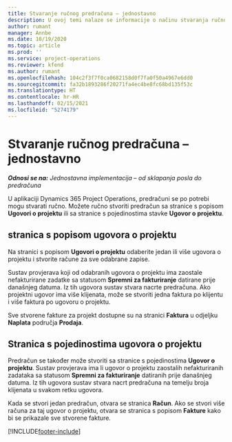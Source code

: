 ```yaml
---
title: Stvaranje ručnog predračuna – jednostavno
description: U ovoj temi nalaze se informacije o načinu stvaranja ručnog predračuna u aplikaciji Project Operations.
author: rumant
manager: Annbe
ms.date: 10/19/2020
ms.topic: article
ms.prod: ''
ms.service: project-operations
ms.reviewer: kfend
ms.author: rumant
ms.openlocfilehash: 104c2f3f7f0ca0682158d0f7fa0f50a4967e6dd0
ms.sourcegitcommit: fa32b1893286f20271fa4ec4be8fc68bd135f53c
ms.translationtype: HT
ms.contentlocale: hr-HR
ms.lasthandoff: 02/15/2021
ms.locfileid: "5274179"
---
```

# <a name="create-a-manual-proforma-invoice---lite"></a>Stvaranje ručnog predračuna – jednostavno

_**Odnosi se na:** Jednostavna implementacija – od sklapanja posla do predračuna_

U aplikaciji Dynamics 365 Project Operations, predračuni se po potrebi mogu stvarati ručno. Možete ručno stvoriti predračun sa stranice s popisom **Ugovori o projektu** ili sa stranice s pojedinostima stavke **Ugovor o projektu**.

##  <a name="project-contracts-list-page"></a>stranica s popisom ugovora o projektu

Na stranici s popisom **Ugovori o projektu** odaberite jedan ili više ugovora o projektu i stvorite račune za sve odabrane zapise.

Sustav provjerava koji od odabranih ugovora o projektu ima zaostale nefakturirane zadatke sa statusom **Spremni za fakturiranje** datirane prije današnjeg datuma. Iz tih ugovora sustav stvara nacrte predračuna. Ako projektni ugovor ima više klijenata, može se stvoriti jedna faktura po klijentu i više faktura po ugovoru o projektu.

Sve stvorene fakture za projekt dostupne su na stranici **Faktura** u odjeljku **Naplata** područja **Prodaja**.

## <a name="project-contract-details-page"></a>Stranica s pojedinostima ugovora o projektu

Predračun se također može stvoriti sa stranice s pojedinostima **Ugovor o projektu**. Sustav provjerava ima li ugovor o projektu zaostalih nefakturiranih zadataka sa statusom **Spremni za fakturiranje** datiranih prije današnjeg datuma. Iz tih ugovora sustav stvara nacrt predračuna na temelju broja klijenata u svakom retku ugovora.

Kada se stvori jedan predračun, otvara se stranica **Račun**. Ako se stvori više računa za taj ugovor o projektu, otvara se stranica s popisom **Fakture** kako bi se prikazale sve stvorene fakture.


[!INCLUDE[footer-include](../../includes/footer-banner.md)]